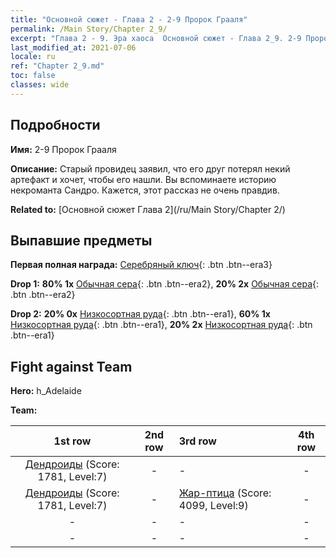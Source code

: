 ```yaml
---
title: "Основной сюжет - Глава 2 - 2-9 Пророк Грааля"
permalink: /Main Story/Chapter 2_9/
excerpt: "Глава 2 - 9. Эра хаоса  Основной сюжет - Глава 2_9. 2-9 Пророк Грааля"
last_modified_at: 2021-07-06
locale: ru
ref: "Chapter 2_9.md"
toc: false
classes: wide
---
```


## Подробности

 **Имя:** 2-9 Пророк Грааля

 **Описание:** Старый провидец заявил, что его друг потерял некий артефакт и хочет, чтобы его нашли. Вы вспоминаете историю некроманта Сандро. Кажется, этот рассказ не очень правдив.

 **Related to:** [Основной сюжет Глава 2](/ru/Main Story/Chapter 2/)

## Выпавшие предметы

 **Первая полная награда:** [Серебряный ключ](/ItemsRU/con_693/){: .btn .btn--era3}

 **Drop 1:** **80% 1x** [Обычная сера](/ItemsRU/mat_9/){: .btn .btn--era2}, **20% 2x** [Обычная сера](/ItemsRU/mat_9/){: .btn .btn--era2}

 **Drop 2:** **20% 0x** [Низкосортная руда](/ItemsRU/mat_1/){: .btn .btn--era1}, **60% 1x** [Низкосортная руда](/ItemsRU/mat_1/){: .btn .btn--era1}, **20% 2x** [Низкосортная руда](/ItemsRU/mat_1/){: .btn .btn--era1}


## Fight against Team
 **Hero:** h_Adelaide

 **Team:**


  | 1st row | 2nd row | 3rd row | 4th row |
  |:----:|:----:|:----|:----:|
  | [Дендроиды](/ru/units/Treant/) (Score: 1781, Level:7)  | - | - | - |
  | [Дендроиды](/ru/units/Treant/) (Score: 1781, Level:7)  | - | [Жар-птица](/ru/units/Firebird/) (Score: 4099, Level:9)  | - |
  | - | - | - | - |
  | - | - | - | - |


